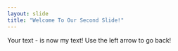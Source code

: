 ```yaml
---
layout: slide
title: "Welcome To Our Second Slide!"
---
```

Your text - is now my text!
Use the left arrow to go back!
